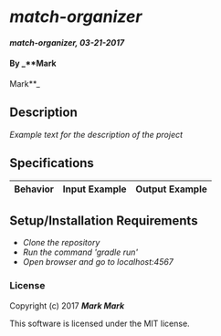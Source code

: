# _match-organizer_

#### _match-organizer, 03-21-2017_

#### By _**Mark
Mark**_

## Description
_Example text for the description of the project_


## Specifications

| Behavior                   | Input Example     | Output Example    |
| -------------------------- | -----------------:| -----------------:|



## Setup/Installation Requirements

* _Clone the repository_
* _Run the command 'gradle run'_
* _Open browser and go to localhost:4567_


### License

Copyright (c) 2017 **_Mark
Mark_**

This software is licensed under the MIT license.
